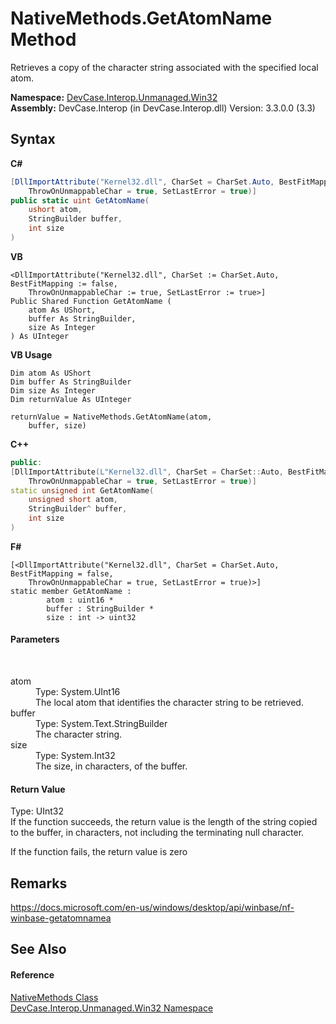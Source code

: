 # NativeMethods.GetAtomName Method 
 

Retrieves a copy of the character string associated with the specified local atom.

**Namespace:**&nbsp;<a href="N_DevCase_Interop_Unmanaged_Win32">DevCase.Interop.Unmanaged.Win32</a><br />**Assembly:**&nbsp;DevCase.Interop (in DevCase.Interop.dll) Version: 3.3.0.0 (3.3)

## Syntax

**C#**<br />
``` C#
[DllImportAttribute("Kernel32.dll", CharSet = CharSet.Auto, BestFitMapping = false, 
	ThrowOnUnmappableChar = true, SetLastError = true)]
public static uint GetAtomName(
	ushort atom,
	StringBuilder buffer,
	int size
)
```

**VB**<br />
``` VB
<DllImportAttribute("Kernel32.dll", CharSet := CharSet.Auto, BestFitMapping := false, 
	ThrowOnUnmappableChar := true, SetLastError := true>]
Public Shared Function GetAtomName ( 
	atom As UShort,
	buffer As StringBuilder,
	size As Integer
) As UInteger
```

**VB Usage**<br />
``` VB Usage
Dim atom As UShort
Dim buffer As StringBuilder
Dim size As Integer
Dim returnValue As UInteger

returnValue = NativeMethods.GetAtomName(atom, 
	buffer, size)
```

**C++**<br />
``` C++
public:
[DllImportAttribute(L"Kernel32.dll", CharSet = CharSet::Auto, BestFitMapping = false, 
	ThrowOnUnmappableChar = true, SetLastError = true)]
static unsigned int GetAtomName(
	unsigned short atom, 
	StringBuilder^ buffer, 
	int size
)
```

**F#**<br />
``` F#
[<DllImportAttribute("Kernel32.dll", CharSet = CharSet.Auto, BestFitMapping = false, 
	ThrowOnUnmappableChar = true, SetLastError = true)>]
static member GetAtomName : 
        atom : uint16 * 
        buffer : StringBuilder * 
        size : int -> uint32 

```


#### Parameters
&nbsp;<dl><dt>atom</dt><dd>Type: System.UInt16<br />The local atom that identifies the character string to be retrieved.</dd><dt>buffer</dt><dd>Type: System.Text.StringBuilder<br />The character string.</dd><dt>size</dt><dd>Type: System.Int32<br />The size, in characters, of the buffer.</dd></dl>

#### Return Value
Type: UInt32<br />If the function succeeds, the return value is the length of the string copied to the buffer, in characters, not including the terminating null character. 

 If the function fails, the return value is zero

## Remarks
<a href="https://docs.microsoft.com/en-us/windows/desktop/api/winbase/nf-winbase-getatomnamea" target="_blank">https://docs.microsoft.com/en-us/windows/desktop/api/winbase/nf-winbase-getatomnamea</a>

## See Also


#### Reference
<a href="T_DevCase_Interop_Unmanaged_Win32_NativeMethods">NativeMethods Class</a><br /><a href="N_DevCase_Interop_Unmanaged_Win32">DevCase.Interop.Unmanaged.Win32 Namespace</a><br />